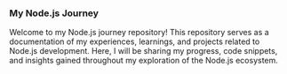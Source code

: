 

### My Node.js Journey
Welcome to my Node.js journey repository! This repository serves as a documentation of my experiences, learnings, and projects related to Node.js development. Here, I will be sharing my progress, code snippets, and insights gained throughout my exploration of the Node.js ecosystem.

